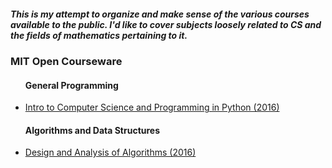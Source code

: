 <html>
<body>
<h5>This is my attempt to organize and make sense of the various courses available to the public.
I'd like to cover subjects loosely related to CS and the fields of mathematics pertaining to it. 
</h5>

<h3> MIT Open Courseware</h3>
<ul>
	<h4>General Programming</h4>
	<li><a href="https://www.youtube.com/playlist?list=PLUl4u3cNGP63WbdFxL8giv4yhgdMGaZNA">Intro to Computer Science and Programming in Python (2016)</a></li>
</ul>
<ul>
	<h4>Algorithms and Data Structures</h4>
	<li><a href="https://www.youtube.com/playlist?list=PLUl4u3cNGP6317WaSNfmCvGym2ucw3oGp">Design and Analysis of Algorithms (2016)</a></li>
</ul>
</body>
</html>